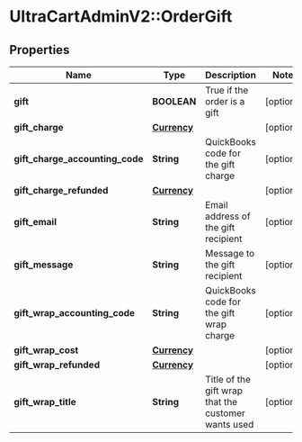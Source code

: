 # UltraCartAdminV2::OrderGift

## Properties
Name | Type | Description | Notes
------------ | ------------- | ------------- | -------------
**gift** | **BOOLEAN** | True if the order is a gift | [optional] 
**gift_charge** | [**Currency**](Currency.md) |  | [optional] 
**gift_charge_accounting_code** | **String** | QuickBooks code for the gift charge | [optional] 
**gift_charge_refunded** | [**Currency**](Currency.md) |  | [optional] 
**gift_email** | **String** | Email address of the gift recipient | [optional] 
**gift_message** | **String** | Message to the gift recipient | [optional] 
**gift_wrap_accounting_code** | **String** | QuickBooks code for the gift wrap charge | [optional] 
**gift_wrap_cost** | [**Currency**](Currency.md) |  | [optional] 
**gift_wrap_refunded** | [**Currency**](Currency.md) |  | [optional] 
**gift_wrap_title** | **String** | Title of the gift wrap that the customer wants used | [optional] 


